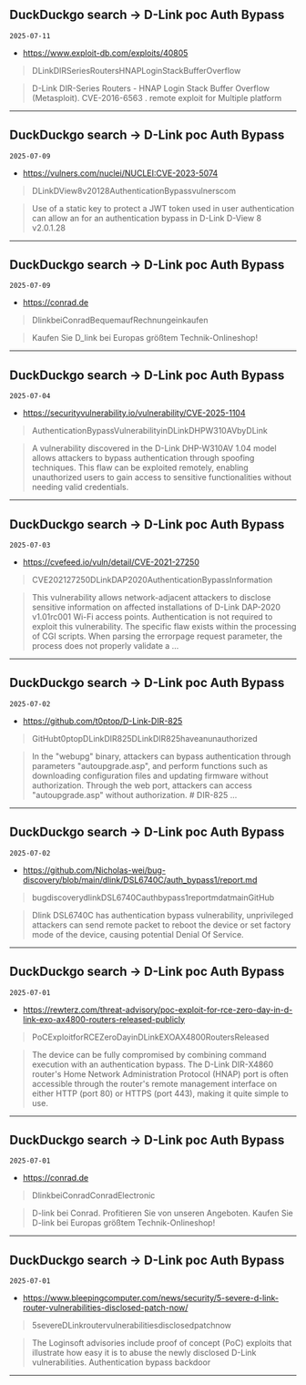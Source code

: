 ## DuckDuckgo search -> D-Link poc Auth Bypass
`2025-07-11`

* https://www.exploit-db.com/exploits/40805

<blockquote>
 DLinkDIRSeriesRoutersHNAPLoginStackBufferOverflow
</blockquote>
<blockquote>
D-Link DIR-Series Routers - HNAP Login Stack Buffer Overflow (Metasploit). CVE-2016-6563 . remote exploit for Multiple platform
</blockquote>

---

## DuckDuckgo search -> D-Link poc Auth Bypass
`2025-07-09`

* https://vulners.com/nuclei/NUCLEI:CVE-2023-5074

<blockquote>
 DLinkDView8v20128AuthenticationBypassvulnerscom
</blockquote>
<blockquote>
Use of a static key to protect a JWT token used in user authentication can allow an for an authentication bypass in D-Link D-View 8 v2.0.1.28
</blockquote>

---

## DuckDuckgo search -> D-Link poc Auth Bypass
`2025-07-09`

* https://conrad.de

<blockquote>
 DlinkbeiConradBequemaufRechnungeinkaufen
</blockquote>
<blockquote>
Kaufen Sie D_link bei Europas größtem Technik-Onlineshop!
</blockquote>

---

## DuckDuckgo search -> D-Link poc Auth Bypass
`2025-07-04`

* https://securityvulnerability.io/vulnerability/CVE-2025-1104

<blockquote>
 AuthenticationBypassVulnerabilityinDLinkDHPW310AVbyDLink
</blockquote>
<blockquote>
A vulnerability discovered in the D-Link DHP-W310AV 1.04 model allows attackers to bypass authentication through spoofing techniques. This flaw can be exploited remotely, enabling unauthorized users to gain access to sensitive functionalities without needing valid credentials.
</blockquote>

---

## DuckDuckgo search -> D-Link poc Auth Bypass
`2025-07-03`

* https://cvefeed.io/vuln/detail/CVE-2021-27250

<blockquote>
 CVE202127250DLinkDAP2020AuthenticationBypassInformation
</blockquote>
<blockquote>
This vulnerability allows network-adjacent attackers to disclose sensitive information on affected installations of D-Link DAP-2020 v1.01rc001 Wi-Fi access points. Authentication is not required to exploit this vulnerability. The specific flaw exists within the processing of CGI scripts. When parsing the errorpage request parameter, the process does not properly validate a …
</blockquote>

---

## DuckDuckgo search -> D-Link poc Auth Bypass
`2025-07-02`

* https://github.com/t0ptop/D-Link-DIR-825

<blockquote>
 GitHubt0ptopDLinkDIR825DLinkDIR825haveanunauthorized
</blockquote>
<blockquote>
In the &quot;webupg&quot; binary, attackers can bypass authentication through parameters &quot;autoupgrade.asp&quot;, and perform functions such as downloading configuration files and updating firmware without authorization. Through the web port, attackers can access &quot;autoupgrade.asp&quot; without authorization. &#35; DIR-825 ...
</blockquote>

---

## DuckDuckgo search -> D-Link poc Auth Bypass
`2025-07-02`

* https://github.com/Nicholas-wei/bug-discovery/blob/main/dlink/DSL6740C/auth_bypass1/report.md

<blockquote>
 bugdiscoverydlinkDSL6740Cauthbypass1reportmdatmainGitHub
</blockquote>
<blockquote>
Dlink DSL6740C has authentication bypass vulnerability, unprivileged attackers can send remote packet to reboot the device or set factory mode of the device, causing potential Denial Of Service.
</blockquote>

---

## DuckDuckgo search -> D-Link poc Auth Bypass
`2025-07-01`

* https://rewterz.com/threat-advisory/poc-exploit-for-rce-zero-day-in-d-link-exo-ax4800-routers-released-publicly

<blockquote>
 PoCExploitforRCEZeroDayinDLinkEXOAX4800RoutersReleased
</blockquote>
<blockquote>
The device can be fully compromised by combining command execution with an authentication bypass. The D-Link DIR-X4860 router's Home Network Administration Protocol (HNAP) port is often accessible through the router's remote management interface on either HTTP (port 80) or HTTPS (port 443), making it quite simple to use.
</blockquote>

---

## DuckDuckgo search -> D-Link poc Auth Bypass
`2025-07-01`

* https://conrad.de

<blockquote>
 DlinkbeiConradConradElectronic
</blockquote>
<blockquote>
D-link bei Conrad. Profitieren Sie von unseren Angeboten. Kaufen Sie D-link bei Europas größtem Technik-Onlineshop!
</blockquote>

---

## DuckDuckgo search -> D-Link poc Auth Bypass
`2025-07-01`

* https://www.bleepingcomputer.com/news/security/5-severe-d-link-router-vulnerabilities-disclosed-patch-now/

<blockquote>
 5severeDLinkroutervulnerabilitiesdisclosedpatchnow
</blockquote>
<blockquote>
The Loginsoft advisories include proof of concept (PoC) exploits that illustrate how easy it is to abuse the newly disclosed D-Link vulnerabilities. Authentication bypass backdoor
</blockquote>

---

